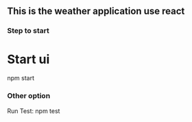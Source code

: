 ## This is the weather application use react

### Step to start
# Start ui
npm start

### Other option
Run Test: npm test